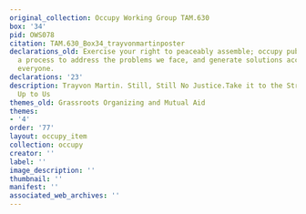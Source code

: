 ```yaml
---
original_collection: Occupy Working Group TAM.630
box: '34'
pid: OWS078
citation: TAM.630_Box34_trayvonmartinposter
declarations_old: Exercise your right to peaceably assemble; occupy public space;  create
  a process to address the problems we face, and generate solutions accessible to
  everyone.
declarations: '23'
description: Trayvon Martin. Still, Still No Justice.Take it to the Streets. It's
  Up to Us
themes_old: Grassroots Organizing and Mutual Aid
themes:
- '4'
order: '77'
layout: occupy_item
collection: occupy
creator: ''
label: ''
image_description: ''
thumbnail: ''
manifest: ''
associated_web_archives: ''
---
```

